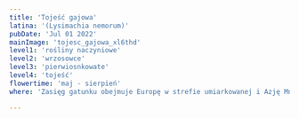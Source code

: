 ```yaml
---
title: 'Tojeść gajowa'
latina: '(Lysimachia nemorum)'
pubDate: 'Jul 01 2022'
mainImage: 'tojesc_gajowa_xl6thd'
level1: 'rośliny naczyniowe'
level2: 'wrzosowce'
level3: 'pierwiosnkowate'
level4: 'tojeść'
flowertime: 'maj - sierpień'
where: 'Zasięg gatunku obejmuje Europę w strefie umiarkowanej i Azję Mniejszą, jest dość powszechna na obszarach górskich. We florze Polski występuje na stanowiskach naturalnych głównie na południu kraju, w Karpatach i Sudetach oraz na ich przedpolu, a ponadto często także na Pojezierzu Kaszubskim. W pozostałych regionach jest rzadka.'

---
```


